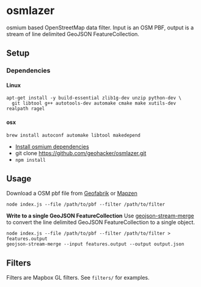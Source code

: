 # osmlazer
osmium based OpenStreetMap data filter. Input is an OSM PBF, output is a stream of line delimited GeoJSON FeatureCollection.

## Setup

### Dependencies
#### Linux

```
apt-get install -y build-essential zlib1g-dev unzip python-dev \
  git libtool g++ autotools-dev automake cmake make xutils-dev realpath ragel
```

#### osx

```
brew install autoconf automake libtool makedepend
```

* [Install osmium dependencies](https://github.com/osmcode/node-osmium#depends)
* git clone https://github.com/geohacker/osmlazer.git
* `npm install`

## Usage

Download a OSM pbf file from [Geofabrik](http://download.geofabrik.de) or [Mapzen](https://mapzen.com/data/metro-extracts/)

`node index.js --file /path/to/pbf --filter /path/to/filter`

**Write to a single GeoJSON FeatureCollection**
Use [geojson-stream-merge](https://github.com/geohacker/geojson-stream-merge) to convert the line delimited GeoJSON FeatureCollection to a single object.

```
node index.js --file /path/to/pbf --filter /path/to/filter > features.output
geojson-stream-merge --input features.output --output output.json
```



## Filters

Filters are Mapbox GL filters. See `filters/` for examples.
